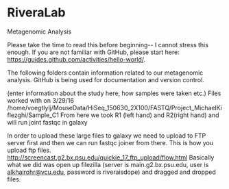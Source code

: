 # RiveraLab
Metagenomic Analysis   

  Please take the time to read this before beginning-- I cannot stress this enough. If you are not familiar with GitHub, please start here: https://guides.github.com/activities/hello-world/. 

The following folders contain information related to our metagenomic analysis. GitHub is being used for documentation and version control. 

(enter information about the study here, how samples were taken etc.)
Files worked with on 3/29/16 
/home/voegtlylj/MouseData/HiSeq_150630_2X100/FASTQ/Project_MichaelKiflezghi/Sample_C1
From here we took R1 (left hand) and R2(right hand) and will run joint fastqc in galaxy

In order to upload these large files to galaxy we need to upload to FTP server first and then we can run fastqc joiner from there. This is how you upload ftp files. http://screencast.g2.bx.psu.edu/quickie_17_ftp_upload/flow.html Basically what we did was open up filezilla (server is main.g2.bx.psu.edu, user is alkhairohr@vcu.edu, password is riveraisdope) and dragged and dropped files.  
